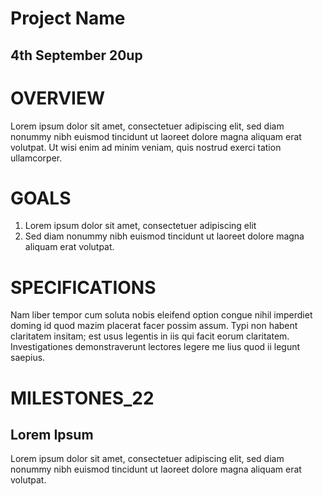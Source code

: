# Project Name

## **4th September 20up**

# **OVERVIEW**

Lorem ipsum dolor sit amet, consectetuer adipiscing elit, sed diam nonummy nibh euismod tincidunt ut laoreet dolore magna aliquam erat volutpat. Ut wisi enim ad minim veniam, quis nostrud exerci tation ullamcorper. 

# **GOALS**

1. Lorem ipsum dolor sit amet, consectetuer adipiscing elit  
2. Sed diam nonummy nibh euismod tincidunt ut laoreet dolore magna aliquam erat volutpat.

# **SPECIFICATIONS**

Nam liber tempor cum soluta nobis eleifend option congue nihil imperdiet doming id quod mazim placerat facer possim assum. Typi non habent claritatem insitam; est usus legentis in iis qui facit eorum claritatem. Investigationes demonstraverunt lectores legere me lius quod ii legunt saepius.

# **MILESTONES\_22**

## **Lorem Ipsum**

Lorem ipsum dolor sit amet, consectetuer adipiscing elit, sed diam nonummy nibh euismod tincidunt ut laoreet dolore magna aliquam erat volutpat.

